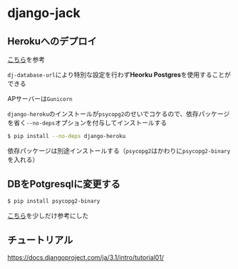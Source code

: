 # django-jack

## Herokuへのデプロイ
[こちら](https://qiita.com/okoppe8/items/76cdb202eb15aab566d1)を参考

`dj-database-url`により特別な設定を行わず**Heorku Postgres**を使用することができる

APサーバーは`Gunicorn`

`django-heroku`のインストールが`psycopg2`のせいでコケるので、依存パッケージを省く`--no-deps`オプションを付与してインストールする
```bash
$ pip install --no-deps django-heroku
```
依存パッケージは別途インストールする（`psycopg2`はかわりに`psycopg2-binary`を入れる）

## DBをPotgresqlに変更する

```bash
$ pip install psycopg2-binary
```

[こちら](https://qiita.com/shigechioyo/items/9b5a03ceead6e5ec87ec)を少しだけ参考にした

## チュートリアル
https://docs.djangoproject.com/ja/3.1/intro/tutorial01/